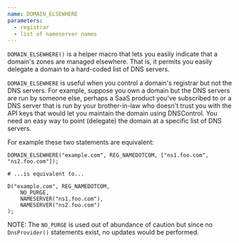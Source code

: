 ```yaml
---
name: DOMAIN_ELSEWHERE
parameters:
  - registrar
  - list of nameserver names
---
```


`DOMAIN_ELSEWHERE()` is a helper macro that lets you easily indicate that
a domain's zones are managed elsewhere. That is, it permits you easily delegate
a domain to a hard-coded list of DNS servers.

`DOMAIN_ELSEWHERE` is useful when you control a domain's registrar but not the
DNS servers. For example, suppose you own a domain but the DNS servers are run
by someone else, perhaps a SaaS product you've subscribed to or a DNS server
that is run by your brother-in-law who doesn't trust you with the API keys that
would let you maintain the domain using DNSControl. You need an easy way to
point (delegate) the domain at a specific list of DNS servers.

For example these two statements are equivalent:

```
DOMAIN_ELSEWHERE("example.com", REG_NAMEDOTCOM, ["ns1.foo.com", "ns2.foo.com"]);

# ...is equivalent to...

D("example.com", REG_NAMEDOTCOM,
    NO_PURGE,
    NAMESERVER("ns1.foo.com"),
    NAMESERVER("ns2.foo.com")
);
```

NOTE: The `NO_PURGE` is used out of abundance of caution but since no
`DnsProvider()` statements exist, no updates would be performed.
